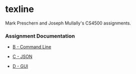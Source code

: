 # texline

Mark Preschern and Joseph Mullally's CS4500 assignments.

### Assignment Documentation

* [B - Command Line](B/Other/README.md)

* [C - JSON](C/Other/README.md)

* [D - GUI](D/Other/README.md)

